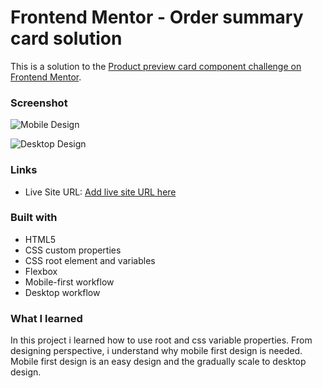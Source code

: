 # Frontend Mentor - Order summary card solution

This is a solution to the [Product preview card component challenge on Frontend Mentor](https://www.frontendmentor.io/challenges/order-summary-component-QlPmajDUj). 

### Screenshot

![Mobile Design](./mobile%20design.png)

![Desktop Design](./desktop%20design.png)

### Links

- Live Site URL: [Add live site URL here](https://197naveen.github.io/order-summary-component/index.html)

### Built with

- HTML5
- CSS custom properties
- CSS root element and variables
- Flexbox
- Mobile-first workflow
- Desktop workflow

### What I learned

In this project i learned how to use root and css variable properties. From designing perspective, i understand why mobile first design is needed. Mobile first design is an easy design and the gradually scale to desktop design. 
